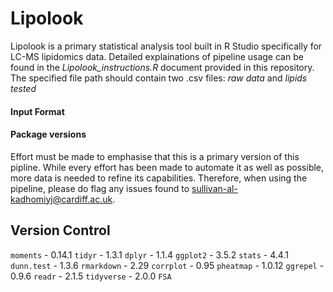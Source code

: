 # Lipolook

Lipolook is a primary statistical analysis tool built in R Studio specifically for LC-MS lipidomics data. 
Detailed explainations of pipeline usage can be found in the *Lipolook_instructions.R* document provided in this repository.
The specified file path should contain two .csv files: *raw data* and *lipids tested*

#### Input Format

#### Package versions


Effort must be made to emphasise that this is a primary version of this pipline. While every effort has been made to automate it as well as possible, more data is needed to refine its capabilities. Therefore, when using the pipeline, please do flag any issues found to sullivan-al-kadhomiyj@cardiff.ac.uk. 

## Version Control

`moments` - 0.14.1
`tidyr` - 1.3.1
`dplyr` - 1.1.4
`ggplot2` - 3.5.2
`stats` - 4.4.1
`dunn.test` - 1.3.6
`rmarkdown` - 2.29
`corrplot` - 0.95
`pheatmap` - 1.0.12
`ggrepel` - 0.9.6
`readr` - 2.1.5
`tidyverse` - 2.0.0
`FSA`
